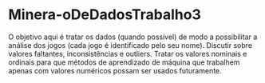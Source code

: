 # Minera-oDeDadosTrabalho3
O objetivo aqui é tratar os dados (quando possível) de modo a possibilitar a análise dos jogos (cada jogo é identificado pelo seu nome).
Discutir sobre valores faltantes, inconsistências e outliers.
Tratar os valores nominais e ordinais para que métodos de aprendizado de máquina que trabalhem apenas com valores numéricos possam ser usados futuramente.
